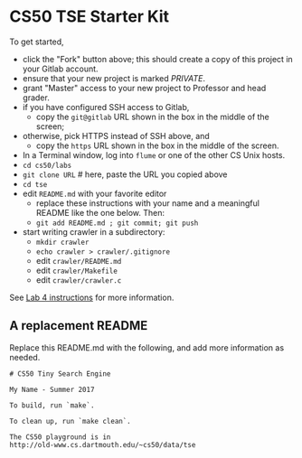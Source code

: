 # CS50 TSE Starter Kit

To get started, 

 * click the "Fork" button above; this should create a copy of this project in your Gitlab account. 
 * 	ensure that your new project is marked *PRIVATE*.
 * grant "Master" access to your new project to Professor and head grader.
 * if you have configured SSH access to Gitlab,
	 * copy the `git@gitlab` URL shown in the box in the middle of the screen;
 * otherwise, pick HTTPS instead of SSH above, and
	 * copy the `https` URL shown in the box in the middle of the screen.
 * In a Terminal window, log into `flume` or one of the other CS Unix hosts.
 * `cd cs50/labs`
 * `git clone URL`   # here, paste the URL you copied above
 * `cd tse`
 * edit `README.md` with your favorite editor
	 * replace these instructions with your name and a meaningful README like the one below. Then:
	 * `git add README.md ; git commit; git push`
 * start writing crawler in a subdirectory:
	 * `mkdir crawler`
	 * `echo crawler > crawler/.gitignore`
	 * edit `crawler/README.md`
	 * edit `crawler/Makefile`
	 * edit `crawler/crawler.c`

See [Lab 4 instructions](http://www.cs.dartmouth.edu/~cs50/Labs/Lab4)
for more information.

## A replacement README
Replace this README.md with the following, and add more information as needed.

```
# CS50 Tiny Search Engine

My Name - Summer 2017

To build, run `make`.

To clean up, run `make clean`.

The CS50 playground is in 
http://old-www.cs.dartmouth.edu/~cs50/data/tse
```
